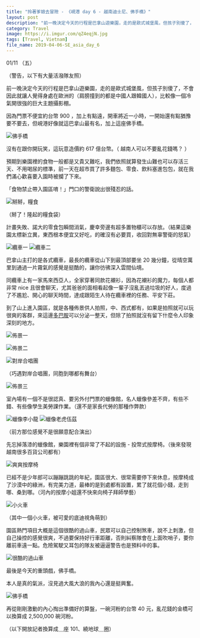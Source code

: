 ```yaml
---
title: "拎著爹娘去冒險 - 《峴港 day 6 - 越南迪士尼、佛手橋》"
layout: post
description: "前一晚決定今天的行程是巴拿山遊樂園，走的是歐式城堡風，但孩子別傻了，不會因此就讓人覺得身處在歐洲的（肩膀撞到的都是中國人跟韓國人），比較像一個冷氣開很強的巨大主題攝影棚。"
category: Travel
image: https://i.imgur.com/qZ4eqjN.jpg
tags: [Travel, Vietnam]
file_name: 2019-04-06-SE_asia_day_6
---
```


 01/11 （五）
 
（警告，以下有大量活潑隊友照）

前一晚決定今天的行程是巴拿山遊樂園，走的是歐式城堡風，但孩子別傻了，不會因此就讓人覺得身處在歐洲的（肩膀撞到的都是中國人跟韓國人），比較像一個冷氣開很強的巨大主題攝影棚。

因為門票不便宜約台幣 900 ，加上有點遠，開車將近一小時，一開始還有點猶豫要不要去，但峴港好像就這巴拿山最有名，加上這座佛手橋。

![佛手橋](https://i.imgur.com/aYezujl.jpg)


沒有在跟你開玩笑，這玩意造價約 617 億台幣。（ 越南人可以不要亂花錢嗎？ ）

預期到樂園裡的食物一般都是又貴又難吃，我們依照就算發生山難也可以存活三天、不用喝尿的標準，前一天在超市買了許多麵包、零食、飲料塞進包包，就在我們滿心歡喜要入園時被攔了下來。

「食物禁止帶入園區唷！」門口的警衛說出很殘忍的話。

![掰掰，糧食](https://i.imgur.com/1rH15G6.jpg)

（掰了！隆起的糧食袋）

計畫失敗、諾大的零食包瞬間消氣，慶幸旁邊有超多置物櫃可以存放。（結果這樂園太標新立異，東西根本便宜又好吃，的確沒有必要買，收回對無辜警衛的怒氣）

![纜車一](https://i.imgur.com/pP67seh.jpg)
![纜車二](https://i.imgur.com/DY0HNTg.jpg)

巴拿山主打的是各式纜車，最長的纜車從山下到最頂部要坐 20 幾分鐘，從晴空萬里到通過一片霧氣的感覺是挺酷的，讓你彷彿深入雲間仙境。

同纜車上有一家馬來西亞人，全家穿著同款花襯衫，因為花襯衫的魔力，每個人都非常 nice 且很會聊天，尤其爸爸的面相看起像一輩子沒亂丟過垃圾的好人，度過了不尷尬、開心的聊天時間，達成跟陌生人待在纜車裡的任務、平安下莊。

到了山上進入園區，就是各種佈景供人拍照，中、西式都有，如果是拍照就可以玩很爽的客群，來這邊[多巴胺](https://zh.wikipedia.org/wiki/多巴胺)可以分泌一整天，但除了拍照就沒有留下什麼令人印象深刻的地方。

![佈景一](https://i.imgur.com/Udt491S.jpg)

![佈景二](https://i.imgur.com/6a8b64Q.jpg)



![對岸合唱團](https://i.imgur.com/CMIEjDd.jpg)

（巧遇對岸合唱團，同胞到哪都有舞台）


![佈景三](https://i.imgur.com/3StnM00.jpg)


室內場有一個不是很認真、要另外付門票的蠟像館，名人蠟像參差不齊，有些不錯、有些像學生美勞課作業。（還不是家長代勞的那種作弊款）

![蠟像李小龍](https://i.imgur.com/Ddnroxx.jpg)
![蠟像老虎伍茲](https://i.imgur.com/xqkQBvv.jpg)

（前方那位感覺不是很願意配合演出）


先忘掉落漆的蠟像館，樂園裡有個非常了不起的設施 - 投幣式按摩椅。（後來發現越南很多百貨公司都有）

![爽爽按摩椅](https://i.imgur.com/FPdaSNU.jpg)


已經不是少年郎可以蹦蹦跳跳的年紀，園區很大、很常需要停下來休息，按摩椅成了沙漠中的綠洲，有完美力道，最棒的是到處都有設置，累了就花個小錢，走到哪、桑到哪。（河內的按摩小姐還不快來向椅子拜師學藝）

![小火車](https://i.imgur.com/hD95tpc.jpg)

（其中一個小火車，被可愛的底迪視角萌到）


園區熱門項目大概是這個很酷的過山車，民眾可以自己控制煞車，說不上刺激，但自己操控的感覺很爽，不過要保持好行車距離，否則糾察隊會在上面吹哨子，要你離前車遠一點。危險駕駛又耳包的隊友被逼逼警告也是預料中的事。

![很酷的過山車](https://i.imgur.com/6G6Fy2H.jpg)

最後是今天的重頭戲，佛手橋。

本人是真的氣派，沒見過大風大浪的我內心還是挺興奮。

![佛手橋](https://i.imgur.com/ML0wAKP.jpg)


再從剛剛激動的內心掏出準備好的算盤，一碗河粉約台幣 40 元，亂花錢的金橋可以換算成 2,500,000 碗河粉。

（以下開放記者換算成＿座 101、繞地球＿圈） 

